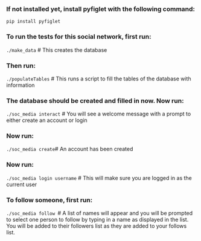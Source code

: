 ### If not installed yet, install pyfiglet with the following command:
```pip install pyfiglet```

### To run the tests for this social network, first run:
```./make_data``` # This creates the database
### Then run:
```./populateTables``` # This runs a script to fill the tables of the database with information

### The database should be created and filled in now. Now run:
```./soc_media interact``` # You will see a welcome message with a prompt to either create an account or login

### Now run:
```./soc_media create```# An account has been created

### Now run:
```./soc_media login username```  # This will make sure you are logged in as the current user

### To follow someone, first run:
```./soc_media follow ```# A list of names will appear and you will be prompted to select one person to follow by typing in a name as displayed in the list. You will be added to their followers list as they are added to your follows list.
